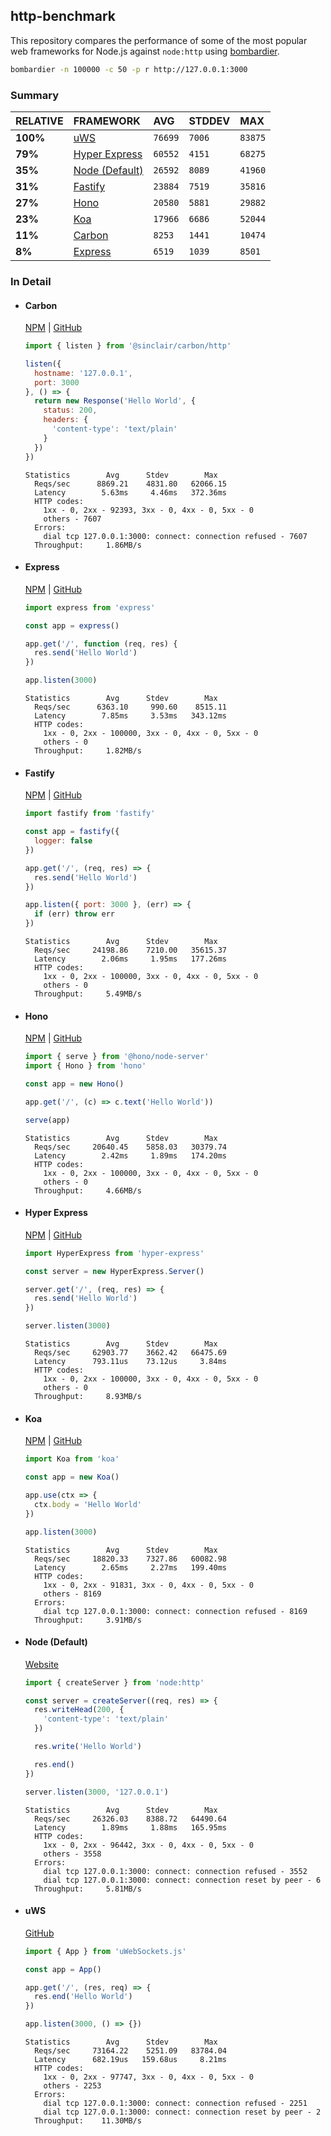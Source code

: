 ## http-benchmark

This repository compares the performance of some of the most popular web frameworks for Node.js against `node:http` using [bombardier](https://github.com/codesenberg/bombardier).

```bash
bombardier -n 100000 -c 50 -p r http://127.0.0.1:3000
```

### Summary

| RELATIVE | FRAMEWORK | AVG | STDDEV | MAX |
| :--- | :--- | :--- | :--- | :--- |
| **100%** | [uWS](#uws) | `76699` | `7006` | `83875` |
| **79%** | [Hyper Express](#hyper-express) | `60552` | `4151` | `68275` |
| **35%** | [Node (Default)](#node-default) | `26592` | `8089` | `41960` |
| **31%** | [Fastify](#fastify) | `23884` | `7519` | `35816` |
| **27%** | [Hono](#hono) | `20580` | `5881` | `29882` |
| **23%** | [Koa](#koa) | `17966` | `6686` | `52044` |
| **11%** | [Carbon](#carbon) | `8253` | `1441` | `10474` |
| **8%** | [Express](#express) | `6519` | `1039` | `8501` |


### In Detail

- #### Carbon
  [NPM](https://npmjs.com/@sinclair/carbon) | [GitHub](https://github.com/sinclairzx81/carbon)
  ```js
  import { listen } from '@sinclair/carbon/http'

  listen({
    hostname: '127.0.0.1',
    port: 3000
  }, () => {
    return new Response('Hello World', {
      status: 200,
      headers: {
        'content-type': 'text/plain'
      }
    })
  })
  ```

  ```
  Statistics        Avg      Stdev        Max
    Reqs/sec      8869.21    4831.80   62066.15
    Latency        5.63ms     4.46ms   372.36ms
    HTTP codes:
      1xx - 0, 2xx - 92393, 3xx - 0, 4xx - 0, 5xx - 0
      others - 7607
    Errors:
      dial tcp 127.0.0.1:3000: connect: connection refused - 7607
    Throughput:     1.86MB/s
  ```

- #### Express
  [NPM](https://npmjs.com/express) | [GitHub](https://github.com/expressjs/express)
  ```js
  import express from 'express'

  const app = express()

  app.get('/', function (req, res) {
    res.send('Hello World')
  })

  app.listen(3000)
  ```

  ```
  Statistics        Avg      Stdev        Max
    Reqs/sec      6363.10     990.60    8515.11
    Latency        7.85ms     3.53ms   343.12ms
    HTTP codes:
      1xx - 0, 2xx - 100000, 3xx - 0, 4xx - 0, 5xx - 0
      others - 0
    Throughput:     1.82MB/s
  ```

- #### Fastify
  [NPM](https://npmjs.com/fastify) | [GitHub](https://github.com/fastify/fastify)
  ```js
  import fastify from 'fastify'

  const app = fastify({
    logger: false
  })

  app.get('/', (req, res) => {
    res.send('Hello World')
  })

  app.listen({ port: 3000 }, (err) => {
    if (err) throw err
  })
  ```

  ```
  Statistics        Avg      Stdev        Max
    Reqs/sec     24198.86    7210.00   35615.37
    Latency        2.06ms     1.95ms   177.26ms
    HTTP codes:
      1xx - 0, 2xx - 100000, 3xx - 0, 4xx - 0, 5xx - 0
      others - 0
    Throughput:     5.49MB/s
  ```

- #### Hono
  [NPM](https://npmjs.com/hono) | [GitHub](https://github.com/honojs/hono)
  ```js
  import { serve } from '@hono/node-server'
  import { Hono } from 'hono'

  const app = new Hono()

  app.get('/', (c) => c.text('Hello World'))

  serve(app)
  ```

  ```
  Statistics        Avg      Stdev        Max
    Reqs/sec     20640.45    5858.03   30379.74
    Latency        2.42ms     1.89ms   174.20ms
    HTTP codes:
      1xx - 0, 2xx - 100000, 3xx - 0, 4xx - 0, 5xx - 0
      others - 0
    Throughput:     4.66MB/s
  ```

- #### Hyper Express
  [NPM](https://npmjs.com/hyper-express) | [GitHub](https://github.com/kartikk221/hyper-express)
  ```js
  import HyperExpress from 'hyper-express'

  const server = new HyperExpress.Server()

  server.get('/', (req, res) => {
    res.send('Hello World')
  })

  server.listen(3000)
  ```

  ```
  Statistics        Avg      Stdev        Max
    Reqs/sec     62903.77    3662.42   66475.69
    Latency      793.11us    73.12us     3.84ms
    HTTP codes:
      1xx - 0, 2xx - 100000, 3xx - 0, 4xx - 0, 5xx - 0
      others - 0
    Throughput:     8.93MB/s
  ```

- #### Koa
  [NPM](https://npmjs.com/koa) | [GitHub](https://github.com/koajs/koa)
  ```js
  import Koa from 'koa'

  const app = new Koa()

  app.use(ctx => {
    ctx.body = 'Hello World'
  })

  app.listen(3000)
  ```

  ```
  Statistics        Avg      Stdev        Max
    Reqs/sec     18820.33    7327.86   60082.98
    Latency        2.65ms     2.27ms   199.40ms
    HTTP codes:
      1xx - 0, 2xx - 91831, 3xx - 0, 4xx - 0, 5xx - 0
      others - 8169
    Errors:
      dial tcp 127.0.0.1:3000: connect: connection refused - 8169
    Throughput:     3.91MB/s
  ```

- #### Node (Default)
  [Website](https://nodejs.org/api/http.html)
  ```js
  import { createServer } from 'node:http'

  const server = createServer((req, res) => {
    res.writeHead(200, {
      'content-type': 'text/plain'
    })

    res.write('Hello World')

    res.end()
  })

  server.listen(3000, '127.0.0.1')
  ```

  ```
  Statistics        Avg      Stdev        Max
    Reqs/sec     26326.03    8388.72   64490.64
    Latency        1.89ms     1.88ms   165.95ms
    HTTP codes:
      1xx - 0, 2xx - 96442, 3xx - 0, 4xx - 0, 5xx - 0
      others - 3558
    Errors:
      dial tcp 127.0.0.1:3000: connect: connection refused - 3552
      dial tcp 127.0.0.1:3000: connect: connection reset by peer - 6
    Throughput:     5.81MB/s
  ```

- #### uWS
  [GitHub](https://github.com/uNetworking/uWebSockets.js)
  ```js
  import { App } from 'uWebSockets.js'

  const app = App()

  app.get('/', (res, req) => {
    res.end('Hello World')
  })

  app.listen(3000, () => {})
  ```

  ```
  Statistics        Avg      Stdev        Max
    Reqs/sec     73164.22    5251.09   83784.04
    Latency      682.19us   159.68us     8.21ms
    HTTP codes:
      1xx - 0, 2xx - 97747, 3xx - 0, 4xx - 0, 5xx - 0
      others - 2253
    Errors:
      dial tcp 127.0.0.1:3000: connect: connection refused - 2251
      dial tcp 127.0.0.1:3000: connect: connection reset by peer - 2
    Throughput:    11.30MB/s
  ```


